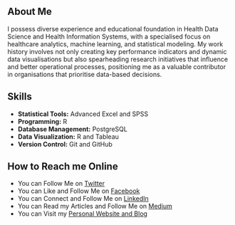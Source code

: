 ## About Me

I possess diverse experience and educational foundation in Health Data Science and Health Information Systems, with a specialised focus on healthcare analytics, machine learning, and statistical modeling. My work history involves not only creating key performance indicators and dynamic data visualisations but also spearheading research initiatives that influence and better operational processes, positioning me as a valuable contributor in organisations that prioritise data-based decisions.

## Skills

- **Statistical Tools:** Advanced Excel and SPSS
- **Programming:** R
- **Database Management:** PostgreSQL
- **Data Visualization:** R and Tableau
- **Version Control:** Git and GitHub

## How to Reach me Online

- You can Follow Me on [Twitter](https://twitter.com/LinusChirchir)
- You can Like and Follow Me on [Facebook](https://www.facebook.com/ChirchirLinus1)
- You can Connect and Follow Me on [LinkedIn](https://www.linkedin.com/in/linuschirchir)
- You can Read my Articles and Follow Me on [Medium](https://linuschirchir.medium.com/)
- You can Visit my [Personal Website and Blog](https://linuschirchir.com/)


<!--
**linuschirchir/linuschirchir** is a ✨ _special_ ✨ repository because its `README.md` (this file) appears on your GitHub profile.

Here are some ideas to get you started:

- 🔭 I’m currently working on ...
- 🌱 I’m currently learning ...
- 👯 I’m looking to collaborate on ...
- 🤔 I’m looking for help with ...
- 💬 Ask me about ...
- 📫 How to reach me: ...
- 😄 Pronouns: ...
- ⚡ Fun fact: ...
-->
